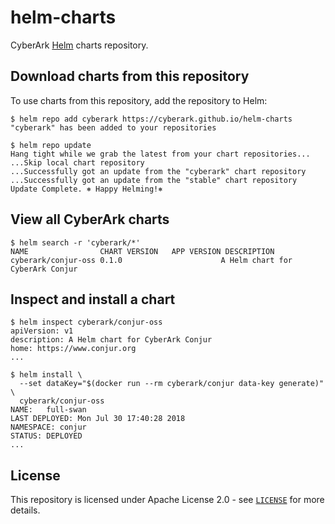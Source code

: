 # helm-charts

CyberArk [Helm](https://github.com/helm/helm) charts repository.

## Download charts from this repository

To use charts from this repository, add the repository to Helm:

```sh-session
$ helm repo add cyberark https://cyberark.github.io/helm-charts
"cyberark" has been added to your repositories

$ helm repo update
Hang tight while we grab the latest from your chart repositories...
...Skip local chart repository
...Successfully got an update from the "cyberark" chart repository
...Successfully got an update from the "stable" chart repository
Update Complete. ⎈ Happy Helming!⎈
```

## View all CyberArk charts

```sh-session
$ helm search -r 'cyberark/*'
NAME                CHART VERSION	APP VERSION DESCRIPTION
cyberark/conjur-oss 0.1.0                      A Helm chart for CyberArk Conjur
```

## Inspect and install a chart

```sh-session
$ helm inspect cyberark/conjur-oss
apiVersion: v1
description: A Helm chart for CyberArk Conjur
home: https://www.conjur.org
...

$ helm install \
  --set dataKey="$(docker run --rm cyberark/conjur data-key generate)" \
  cyberark/conjur-oss
NAME:   full-swan
LAST DEPLOYED: Mon Jul 30 17:40:28 2018
NAMESPACE: conjur
STATUS: DEPLOYED
...
```

## License

This repository is licensed under Apache License 2.0 - see [`LICENSE`](LICENSE) for more details.
